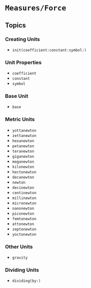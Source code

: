 # ``Measures/Force``

## Topics

### Creating Units

- ``init(coefficient:constant:symbol:)``

### Unit Properties

- ``coefficient``
- ``constant``
- ``symbol``

### Base Unit

- ``base``

### Metric Units

- ``yottanewton``
- ``zettanewton``
- ``hexanewton``
- ``petanewton``
- ``teranewton``
- ``giganewton``
- ``meganewton``
- ``kilonewton``
- ``hectonewton``
- ``decanewton``
- ``newton``
- ``decinewton``
- ``centinewton``
- ``millinewton``
- ``micronewton``
- ``nanonewton``
- ``piconewton``
- ``femtonewton``
- ``attonewton``
- ``zeptonewton``
- ``yoctonewton``

### Other Units

- ``gravity``

### Dividing Units

- ``dividing(by:)``
